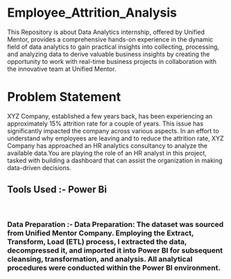# Employee_Attrition_Analysis
This Repository is about Data Analytics internship, offered by Unified Mentor, provides a comprehensive hands-on experience in the dynamic field of data analytics to gain practical insights 
into collecting, processing, and analyzing data to derive valuable business insights by creating the opportunity to work with real-time business projects in collaboration with the
innovative team at Unified Mentor.
<br>
<h1>Problem Statement</h1>
 XYZ Company, established a few years back, has been experiencing an approximately 15% attrition rate for a couple of years. 
This issue has significantly impacted the company across various aspects. In an effort to understand why employees are leaving and to reduce the attrition rate,
 XYZ Company has approached an HR analytics consultancy to analyze the available data.You are playing the role of an HR analyst in this project, 
tasked with building a dashboard that can assist the organization in making data-driven decisions.
<br>
<h2>Tools Used :- Power Bi</h2>
<br>
<h3>Data Preparation :- Data Preparation: The dataset was sourced from Unified Mentor Company. Employing the Extract, Transform, Load (ETL) process, I extracted the data, decompressed it, 
and imported it into Power BI for subsequent cleansing, transformation, and analysis. All analytical procedures were conducted within the Power BI environment.</h3>

